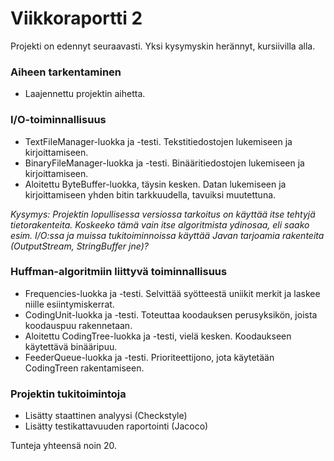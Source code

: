 # Viikkoraportti 2

Projekti on edennyt seuraavasti. Yksi kysymyskin herännyt, kursiivilla alla.

### Aiheen tarkentaminen
* Laajennettu projektin aihetta.

### I/O-toiminnallisuus
* TextFileManager-luokka ja -testi. Tekstitiedostojen lukemiseen ja kirjoittamiseen.
* BinaryFileManager-luokka ja -testi. Binääritiedostojen lukemiseen ja kirjoittamiseen.
* Aloitettu ByteBuffer-luokka, täysin kesken. Datan lukemiseen ja kirjoittamiseen yhden bitin tarkkuudella, tavuiksi muutettuna.

_Kysymys: Projektin lopullisessa versiossa tarkoitus on käyttää itse tehtyjä tietorakenteita. Koskeeko tämä vain itse algoritmista ydinosaa, eli saako esim. I/O:ssa ja muissa tukitoiminnoissa käyttää Javan tarjoamia rakenteita (OutputStream, StringBuffer jne)?_

### Huffman-algoritmiin liittyvä toiminnallisuus
* Frequencies-luokka ja -testi. Selvittää syötteestä uniikit merkit ja laskee niille esiintymiskerrat.
* CodingUnit-luokka ja -testi. Toteuttaa koodauksen perusyksikön, joista koodauspuu rakennetaan.
* Aloitettu CodingTree-luokka ja -testi, vielä kesken. Koodaukseen käytettävä binääripuu.
* FeederQueue-luokka ja -testi. Prioriteettijono, jota käytetään CodingTreen rakentamiseen.

### Projektin tukitoimintoja
* Lisätty staattinen analyysi (Checkstyle)
* Lisätty testikattavuuden raportointi (Jacoco)

Tunteja yhteensä noin 20.
